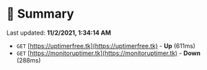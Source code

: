# 📖 Summary
Last updated: **11/2/2021, 1:34:14 AM**

- `GET` [https://uptimerfree.tk](https://uptimerfree.tk) - **Up** (611ms)
- `GET` [https://monitoruptimer.tk](https://monitoruptimer.tk) - **Down** (288ms)
